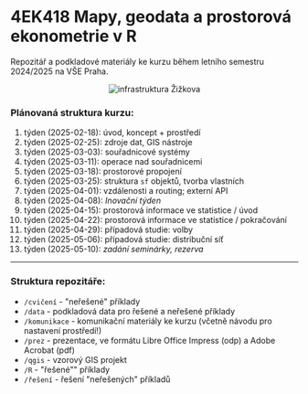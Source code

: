 # 4EK418 Mapy, geodata a prostorová ekonometrie v R

Repozitář a podkladové materiály ke kurzu během letního semestru 2024/2025 na VŠE Praha.

<p style="text-align:center;"><img src="https://s3.eu-central-1.amazonaws.com/www.jla-data.net/img/4EK418-infrastruktura.png" alt="infrastruktura Žižkova"/></p>

### Plánovaná struktura kurzu:

1.  týden (2025-02-18): úvod, koncept + prostředí
2.  týden (2025-02-25): zdroje dat, GIS nástroje
3.  týden (2025-03-03): souřadnicové systémy
4.  týden (2025-03-11): operace nad souřadnicemi
5.  týden (2025-03-18): prostorové propojení
6.  týden (2025-03-25): struktura `sf` objektů, tvorba vlastních
7.  týden (2025-04-01): vzdálenosti a routing; externí API
8.  týden (2025-04-08): *Inovační týden*
9.  týden (2025-04-15): prostorová informace ve statistice / úvod
10. týden (2025-04-22): prostorová informace ve statistice / pokračování
11. týden (2025-04-29): případová studie: volby
12. týden (2025-05-06): případová studie: distribuční síť
13. týden (2025-05-10): *zadání seminárky, rezerva*
<hr>

### Struktura repozitáře:

-   `/cvičení` - "neřešené" příklady
-   `/data` - podkladová data pro řešené a neřešené příklady
-   `/komunikace` - komunikační materiály ke kurzu (včetně návodu pro nastavení prostředí!)
-   `/prez` - prezentace, ve formátu Libre Office Impress (odp) a Adobe Acrobat (pdf)
-   `/qgis` - vzorový GIS projekt
-   `/R` - "řešené"" příklady
-   `/řešení` - řešení "neřešených" příkladů
